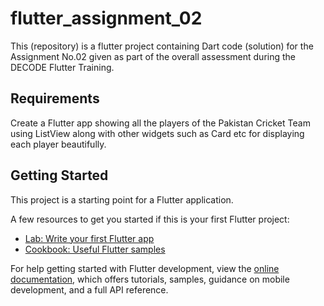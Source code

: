 # flutter_assignment_02

This (repository) is a flutter project containing Dart code (solution) for the Assignment No.02 given as part of the overall assessment during the DECODE Flutter Training.

## Requirements

Create a Flutter app showing all the players of the Pakistan Cricket Team using ListView along with other widgets such as Card etc for displaying each player beautifully.

## Getting Started

This project is a starting point for a Flutter application.

A few resources to get you started if this is your first Flutter project:

- [Lab: Write your first Flutter app](https://docs.flutter.dev/get-started/codelab)
- [Cookbook: Useful Flutter samples](https://docs.flutter.dev/cookbook)

For help getting started with Flutter development, view the
[online documentation](https://docs.flutter.dev/), which offers tutorials,
samples, guidance on mobile development, and a full API reference.
